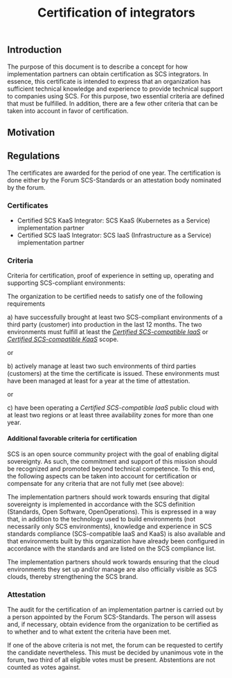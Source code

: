 ﻿---
title: Certification of integrators
type: Procedural
status: Stable
track: Global
description: |
  SCS-0007 defines the process and rules on how SCS integrators are certified.
---

## Introduction

The purpose of this document is to describe a concept for how implementation partners can obtain certification as SCS integrators. In essence, this certificate is intended to express that an organization has sufficient technical knowledge and experience to provide technical support to companies using SCS.
For this purpose, two essential criteria are defined that must be fulfilled. In addition, there are a few other criteria that can be taken into account in favor of certification.

## Motivation

## Regulations

The certificates are awarded for the period of one year.
The certification is done either by the Forum SCS-Standards or an attestation body nominated by the forum.

### Certificates

- Certified SCS KaaS Integrator: SCS KaaS (Kubernetes as a Service) implementation partner
- Certified SCS IaaS Integrator: SCS IaaS (Infrastructure as a Service) implementation partner

### Criteria

Criteria for certification, proof of experience in setting up, operating and supporting SCS-compliant environments:

The organization to be certified needs to satisfy one of the following requirements

a) have successfully brought at least two SCS-compliant environments of a third party (customer) into production in the last 12 months. The two environments must fulfill at least the [_Certified SCS-compatible IaaS_](https://docs.scs.community/standards/scs-compatible-iaas) or [_Certified SCS-compatible KaaS_](https://docs.scs.community/standards/scs-compatible-kaas) scope.

or

b) actively manage at least two such environments of third parties (customers) at the time the certificate is issued. These environments must have been managed at least for a year at the time of attestation.

or

c) have been operating a _Certified SCS-compatible IaaS_ public cloud with at least two regions or at least three availability zones for more than one year.

#### Additional favorable criteria for certification

SCS is an open source community project with the goal of enabling digital sovereignty. As such, the commitment and support of this mission should be recognized and promoted beyond technical competence. To this end, the following aspects can be taken into account for certification or compensate for any criteria that are not fully met (see above):

The implementation partners should work towards ensuring that digital sovereignty is implemented in accordance with the SCS definition (Standards, Open Software, OpenOperations). This is expressed in a way that, in addition to the technology used to build environments (not necessarily only SCS environments), knowledge and experience in SCS standards compliance (SCS-compatible IaaS and KaaS) is also available and that environments built by this organization have already been configured in accordance with the standards and are listed on the SCS compliance list.

The implementation partners should work towards ensuring that the cloud environments they set up and/or manage are also officially visible as SCS clouds, thereby strengthening the SCS brand.

### Attestation

The audit for the certification of an implementation partner is carried out by a person appointed by the Forum SCS-Standards. The person will assess and, if necessary, obtain evidence from the organization to be certified as to whether and to what extent the criteria have been met.

If one of the above criteria is not met, the forum can be requested to certify the candidate nevertheless. This must be decided by unanimous vote in the forum, two third of all eligible votes must be present. Abstentions are not counted as votes against.
